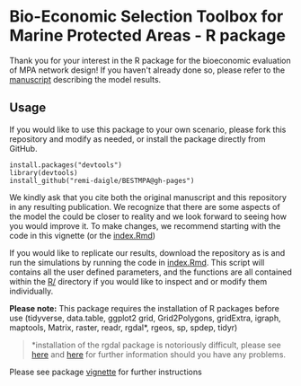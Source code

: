 # Bio-Economic Selection Toolbox for Marine Protected Areas - R package
Thank you for your interest in the R package for the bioeconomic evaluation of MPA network design! If you haven't already done so, please refer to the [manuscript](https://f1000research.com/articles/4-1234/v1) describing the model results.

## Usage
If you would like to use this package to your own scenario, please fork this repository and modify as needed, or install the package directly from GitHub.
```{r install from github, eval=FALSE}
install.packages("devtools")
library(devtools)
install_github("remi-daigle/BESTMPA@gh-pages")
```

We kindly ask that you cite both the original manuscript and this repository in any resulting publication. We recognize that there are some aspects of the model the could be closer to reality and we look forward to seeing how you would improve it. To make changes, we recommend starting with the code in this vignette (or the [index.Rmd](https://github.com/remi-daigle/BESTMPA/blob/gh-pages/index.Rmd))

If you would like to replicate our results, download the repository as is and run the simulations by running the code in [index.Rmd](https://github.com/remi-daigle/BESTMPA/blob/gh-pages/index.Rmd). This script will contains all the user defined parameters, and the functions are all contained within the [R/](https://github.com/remi-daigle/BESTMPA/tree/gh-pages/R) directory if you would like to inspect and or modify them individually.

**Please note:** This package requires the installation of R packages before use (tidyverse, data.table, ggplot2 grid, Grid2Polygons, gridExtra, igraph, maptools, Matrix, raster, readr, rgdal*, rgeos, sp, spdep, tidyr)
>*installation of the rgdal package is notoriously difficult, please see [here](http://stackoverflow.com/questions/15248815/rgdal-package-installation) and [here](http://cran.r-project.org/web/packages/rgdal/index.html) for further information should you have any problems.

Please see package [vignette](https://remi-daigle.github.io/BESTMPA/) for further instructions
